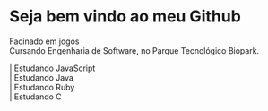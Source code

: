 

 <h1> Seja bem vindo ao meu Github </h1>
Facinado em jogos <br>
Cursando Engenharia de Software, no Parque Tecnológico Biopark.

| Estudando JavaScript <br>
| Estudando Java       <br>
| Estudando Ruby       <br>
| Estudando C         <br>

